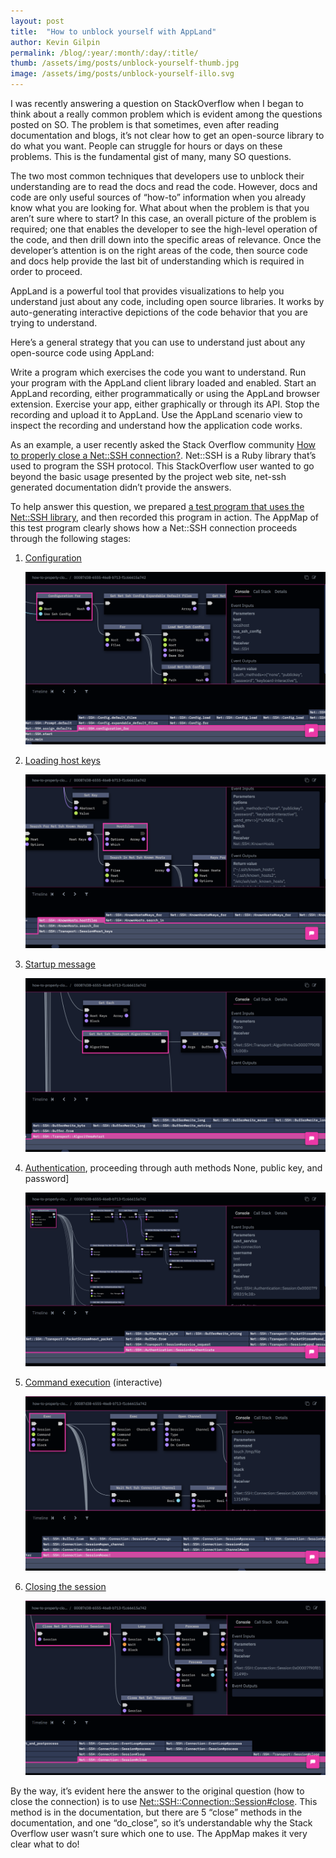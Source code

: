 ```yaml
---
layout: post
title:  "How to unblock yourself with AppLand"
author: Kevin Gilpin
permalink: /blog/:year/:month/:day/:title/
thumb: /assets/img/posts/unblock-yourself-thumb.jpg
image: /assets/img/posts/unblock-yourself-illo.svg
---
```


I was recently answering a question on StackOverflow when I began to think about a really common problem which is evident among the questions posted on SO. The problem is that sometimes, even after reading documentation and blogs, it’s not clear how to get an open-source library to do what you want. People can struggle for hours or days on these problems. This is the fundamental gist of many, many SO questions. 

The two most common techniques that developers use to unblock their understanding are to read the docs and read the code. However, docs and code are only useful sources of “how-to” information when you already know what you are looking for. What about when the problem is that you aren’t sure where to start? In this case, an overall picture of the problem is required; one that enables the developer to see the high-level operation of the code, and then drill down into the specific areas of relevance. Once the developer’s attention is on the right areas of the code, then source code and docs help provide the last bit of understanding which is required in order to proceed.

AppLand is a powerful tool that provides visualizations to help you understand just about any code, including open source libraries. It works by auto-generating interactive depictions of the code behavior that you are trying to understand.

Here’s a general strategy that you can use to understand just about any open-source code using AppLand:

Write a program which exercises the code you want to understand.
Run your program with the AppLand client library loaded and enabled.
Start an AppLand recording, either programmatically or using the AppLand browser extension.
Exercise your app, either graphically or through its API.
Stop the recording and upload it to AppLand.
Use the AppLand scenario view to inspect the recording and understand how the application code works.



As an example, a user recently asked the Stack Overflow community [How to properly close a Net::SSH connection?](https://stackoverflow.com/questions/62643718/how-to-properly-close-a-netssh-connection). Net::SSH is a Ruby library that’s used to program the SSH protocol. This StackOverflow user wanted to go beyond the basic usage presented by the project web site, net-ssh generated documentation didn’t provide the answers.

To help answer this question, we prepared [a test program that uses the Net::SSH library](https://github.com/applandinc/land-of-applets/blob/master/how-to-properly-close-a-netssh-connection_62643718/main.rb#L16), and then recorded this program in action. The AppMap of this test program clearly shows how a Net::SSH connection proceeds through the following stages: 

1. [Configuration](https://app.land/scenarios/00087d38-6555-46e8-b713-f1c66615a742#event=6&filterShow=sql_select%2Csql_insert%2Csql_update%2Ctrivial_functions%2Cstatic_asset_requests%2Cstack_depth_less&filterShowParams=%7B%22stack_depth_less%22%3A%225%22%7D)

    ![Configuration](/images/how-to-unblock-yourself-with-appland/configuration.png)

2. [Loading host keys](https://app.land/scenarios/00087d38-6555-46e8-b713-f1c66615a742#event=6&filterShow=sql_select%2Csql_insert%2Csql_update%2Ctrivial_functions%2Cstatic_asset_requests%2Cstack_depth_less&filterShowParams=%7B%22stack_depth_less%22%3A%225%22%7D)

    ![Loading host keys](/images/how-to-unblock-yourself-with-appland/host-keys.png)

3. [Startup message](https://app.land/scenarios/00087d38-6555-46e8-b713-f1c66615a742#event=150&filterShow=sql_select%2Csql_insert%2Csql_update%2Ctrivial_functions%2Cstatic_asset_requests%2Cstack_depth_less&filterShowParams=%7B%22stack_depth_less%22%3A%225%22%7D)

    ![Startup message](/images/how-to-unblock-yourself-with-appland/startup-message.png)

4. [Authentication](https://app.land/scenarios/00087d38-6555-46e8-b713-f1c66615a742#event=1286&filterShow=sql_select%2Csql_insert%2Csql_update%2Ctrivial_functions%2Cstatic_asset_requests%2Cstack_depth_less&filterShowParams=%7B%22stack_depth_less%22%3A%225%22%7D), proceeding through auth methods None, public key, and password]

    ![Authentication](/images/how-to-unblock-yourself-with-appland/authentication.png)

5.  [Command execution](https://app.land/scenarios/00087d38-6555-46e8-b713-f1c66615a742#event=2536&filterShow=sql_select%2Csql_insert%2Csql_update%2Ctrivial_functions%2Cstatic_asset_requests%2Cstack_depth_less&filterShowParams=%7B%22stack_depth_less%22%3A%225%22%7D) (interactive)

    ![Command execution](/images/how-to-unblock-yourself-with-appland/command-execution.png)

6. [Closing the session](https://app.land/scenarios/00087d38-6555-46e8-b713-f1c66615a742#event=7254&filterShow=sql_select%2Csql_insert%2Csql_update%2Ctrivial_functions%2Cstatic_asset_requests%2Cstack_depth_less&filterShowParams=%7B%22stack_depth_less%22%3A%225%22%7D)

    ![Closing the session](/images/how-to-unblock-yourself-with-appland/closing-the-session.png)

By the way, it’s evident here the answer to the original question (how to close the connection) is to use [Net::SSH::Connection::Session#close](https://www.rubydoc.info/github/net-ssh/net-ssh/Net%2FSSH%2FConnection%2FSession:close). This method is in the documentation, but there are 5 “close” methods in the documentation, and one “do_close”, so it’s understandable why the Stack Overflow user wasn’t sure which one to use. The AppMap makes it very clear what to do!


